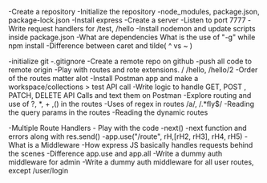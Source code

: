 -Create  a repository
-Initialize the repository
-node_modules, package.json, package-lock.json
-Install express 
-Create a server
-Listen to port 7777
-Write request handlers for /test, /hello
-Install nodemon and update scripts inside package.json
-What are dependencies
What is the use of "-g" while npm install
-Difference between caret and tilde( ^ vs ~ )

-initialize git 
-.gitignore
-Create a remote repo on github
-push all code to remote origin
-Play with routes and rote extensions. / /hello, /hello/2
-Order of the routes matter alot
-Install Postman app and make a workspace/collections > test API call
-Write logic to handle GET, POST , PATCH, DELETE API Calls and text them on Postman
-Explore routing and use of ?, *, + ,() in the routes
-Uses of regex in routes /a/, /.*fly$/
-Reading the query params in the routes
-Reading the dynamic routes

-Multiple Route Handlers - Play with the code 
-next()
-next function and errors along with res.send()
-app.use("/route", rH,[rH2, rH3], rH4, rH5)
-What is a Middleware
-How express JS basically handles requests behind the scenes
-Difference app.use and app.all
-Write a dummy auth middleware for admin
-Write a dummy auth middleware for all user routes, except /user/login